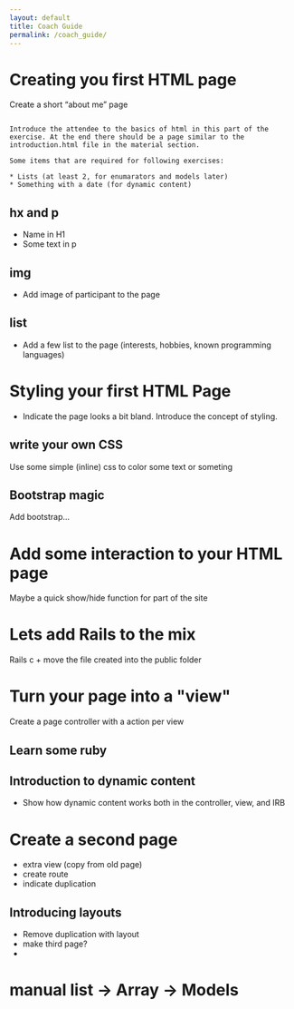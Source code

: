```yaml
---
layout: default
title: Coach Guide
permalink: /coach_guide/
--- 
```


# Creating you first HTML page

Create a short “about me” page


```coach_info

Introduce the attendee to the basics of html in this part of the exercise. At the end there should be a page similar to the introduction.html file in the material section.

Some items that are required for following exercises:

* Lists (at least 2, for enumarators and models later)
* Something with a date (for dynamic content)

```

## hx and p

* Name in H1
* Some text in p

## img

* Add image of participant to the page

## list

* Add a few list to the page (interests, hobbies, known programming languages)

# Styling your first HTML Page

* Indicate the page looks a bit bland. Introduce the concept of styling.

## write your own CSS

Use some simple (inline) css to color some text or someting

## Bootstrap magic

Add bootstrap…

# Add some interaction to your HTML page

Maybe a quick show/hide function for part of the site

# Lets add Rails to the mix

Rails c + move the file created into the public folder

# Turn your page into a "view"

Create a page controller with a action per view

## Learn some ruby

## Introduction to dynamic content

* Show how dynamic content works both in the controller, view, and IRB

# Create a second page

* extra view (copy from old page)
* create route
* indicate duplication

## Introducing layouts

* Remove duplication with layout
* make third page?
*

# manual list -> Array -> Models
